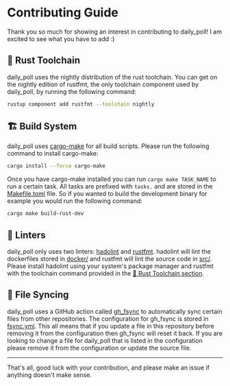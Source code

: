 # Contributing Guide

Thank you so much for showing an interest in contributing to daily_poll! I am excited to see what you have to add :)

## 🦀 Rust Toolchain

daily_poll uses the nightly distribution of the rust toolchain. You can get on the nightly edition of rustfmt, the only toolchain component used by daily_poll, by running the following command:

```bash
rustup component add rustfmt --toolchain nightly
```

## 🏗️ Build System

daily_poll uses [cargo-make](https://github.com/sagiegurari/cargo-make) for all build scripts. Please run the following command to install cargo-make:

```bash
cargo install --force cargo-make
```

Once you have cargo-make installed you can run `cargo make TASK_NAME` to run a certain task. All tasks are prefixed with `tasks.` and are stored in the [Makefile.toml](Makefile.toml) file. So if you wanted to build the development binary for example you would run the following command:

```bash
cargo make build-rust-dev
```

## 🧪 Linters

daily_poll only uses two linters: [hadolint](https://github.com/hadolint/hadolint) and [rustfmt](https://github.com/rust-lang/rustfmt). hadolint will lint the dockerfiles stored in [docker/](docker/) and rustfmt will lint the source code in [src/](src/). Please install hadolint using your system's package manager and rustfmt with the toolchain command provided in the [🦀 Rust Toolchain section](#-rust-toolchain).

## 🔄 File Syncing

daily_poll uses a GitHub action called [gh_fsync](https://github.com/Matt-Gleich/gh_fsync) to automatically sync certain files from other repositories. The configuration for gh_fsync is stored in [fsync.yml](fsync.yml). This all means that if you update a file in this repository before removing it from the configuration then gh_fsync will reset it back. If you are looking to change a file for daily_poll that is listed in the configuration please remove it from the configuration or update the source file.

---

That's all, good luck with your contribution, and please make an issue if anything doesn't make sense.
